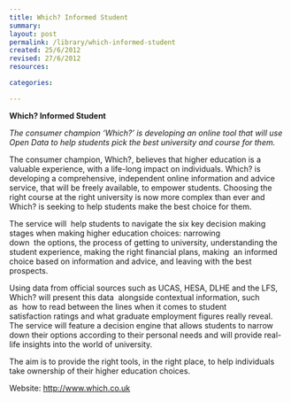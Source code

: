 ```yaml
---
title: Which? Informed Student
summary: 
layout: post
permalink: /library/which-informed-student
created: 25/6/2012
revised: 27/6/2012
resources:

categories:

---
```


<p><strong>Which? Informed Student</strong></p>
<p><em>The consumer champion ‘Which?’ is developing an online tool that will use Open Data to help students pick the best university and course for them.</em></p>
<p>The consumer champion, Which?, believes that higher education is a valuable experience, with a life-long impact on individuals. Which? is developing a comprehensive, independent online information and advice service, that will be freely available, to empower students. Choosing the right course at the right university is now more complex than ever and Which? is seeking to help students make the best choice for them. </p>
<p>The service will  help students to navigate the six key decision making stages when making higher education choices: narrowing down  the options, the process of getting to university, understanding the student experience, making the right financial plans, making  an informed choice based on information and advice, and leaving with the best prospects.</p>
<p>Using data from official sources such as UCAS, HESA, DLHE and the LFS, Which? will present this data  alongside contextual information, such as  how to read between the lines when it comes to student satisfaction ratings and what graduate employment figures really reveal. The service will feature a decision engine that allows students to narrow down their options according to their personal needs and will provide real-life insights into the world of university.</p>
<p>The aim is to provide the right tools, in the right place, to help individuals take ownership of their higher education choices.</p>
<p>Website: <a href="http://www.which.co.uk/" rel="nofollow">http://www.which.co.uk</a></p>
